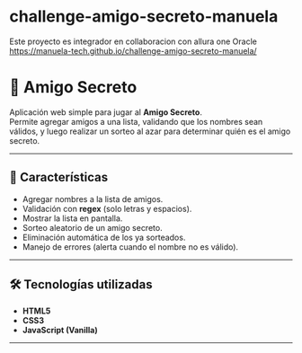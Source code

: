 # challenge-amigo-secreto-manuela
Este proyecto es integrador en collaboracion con allura one Oracle https://manuela-tech.github.io/challenge-amigo-secreto-manuela/

# 🎁 Amigo Secreto

Aplicación web simple para jugar al **Amigo Secreto**.  
Permite agregar amigos a una lista, validando que los nombres sean válidos, y luego realizar un sorteo al azar para determinar quién es el amigo secreto.  

---

## 🚀 Características
- Agregar nombres a la lista de amigos.
- Validación con **regex** (solo letras y espacios).
- Mostrar la lista en pantalla.
- Sorteo aleatorio de un amigo secreto.
- Eliminación automática de los ya sorteados.
- Manejo de errores (alerta cuando el nombre no es válido).

---

## 🛠️ Tecnologías utilizadas
- **HTML5**
- **CSS3**
- **JavaScript (Vanilla)**

---

